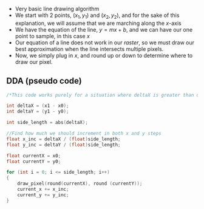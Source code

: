 - Very basic line drawing algorithm
- We start with 2 points, $(x_1, y_1)$ and $(x_2, y_2)$, and for the sake of this explanation, we will assume that we are marching along the $x$-axis
- We have the equation of the line, $y = mx + b$, and we can have our one point to sample, in this case $x$
- Our equation of a line does not work in our *raster*, so we must draw our best approximation when the line intersects multiple pixels.
- Now, we simply plug in $x$, and round up or down to determine where to draw our pixel.


## DDA (pseudo code)
```c
/*This code works purely for a situation where deltaX is greater than deltaY*/

int deltaX = (x1 - x0);
int deltaY = (y1 - y0);

int side_length = abs(deltaX);

//Find how much we should increment in both x and y steps
float x_inc = deltaX / (float)side_length;
float y_inc = deltaY / (float)side_length;

float currentX = x0;
float currentY = y0;

for (int i = 0; i <= side_length; i++)
{
	draw_pixel(round(currentX), round (currentY));
	current_x += x_inc;
	current_y += y_inc;
}
```
